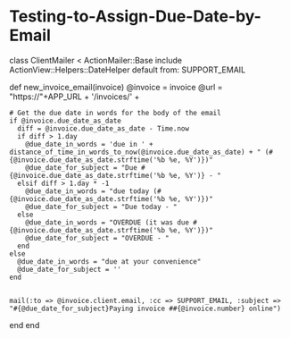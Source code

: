 Testing-to-Assign-Due-Date-by-Email
===================================
class ClientMailer < ActionMailer::Base
  include ActionView::Helpers::DateHelper
  default from: SUPPORT_EMAIL

  def new_invoice_email(invoice)
    @invoice = invoice
    @url = "https://"+APP_URL + '/invoices/' +

    # Get the due date in words for the body of the email
    if @invoice.due_date_as_date
      diff = @invoice.due_date_as_date - Time.now
      if diff > 1.day
        @due_date_in_words = 'due in ' + distance_of_time_in_words_to_now(@invoice.due_date_as_date) + " (#{@invoice.due_date_as_date.strftime('%b %e, %Y')})"
        @due_date_for_subject = "Due #{@invoice.due_date_as_date.strftime('%b %e, %Y')} - "
      elsif diff > 1.day * -1
        @due_date_in_words = "due today (#{@invoice.due_date_as_date.strftime('%b %e, %Y')})"
        @due_date_for_subject = "Due today - "
      else
        @due_date_in_words = "OVERDUE (it was due #{@invoice.due_date_as_date.strftime('%b %e, %Y')})"
        @due_date_for_subject = "OVERDUE - "
      end
    else
      @due_date_in_words = "due at your convenience"
      @due_date_for_subject = ''
    end


    mail(:to => @invoice.client.email, :cc => SUPPORT_EMAIL, :subject => "#{@due_date_for_subject}Paying invoice ##{@invoice.number} online")
  end
end
